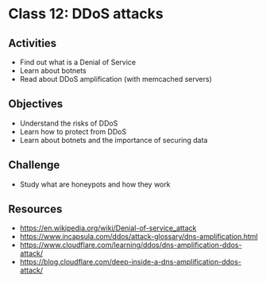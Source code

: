 
# Class 12: DDoS attacks

## Activities
  - Find out what is a Denial of Service
  - Learn about botnets
  - Read about DDoS amplification (with memcached servers)

## Objectives
  - Understand the risks of DDoS
  - Learn how to protect from DDoS
  - Learn about botnets and the importance of securing data

## Challenge
  - Study what are honeypots and how they work

## Resources
  - https://en.wikipedia.org/wiki/Denial-of-service_attack
  - https://www.incapsula.com/ddos/attack-glossary/dns-amplification.html
  - https://www.cloudflare.com/learning/ddos/dns-amplification-ddos-attack/
  - https://blog.cloudflare.com/deep-inside-a-dns-amplification-ddos-attack/
